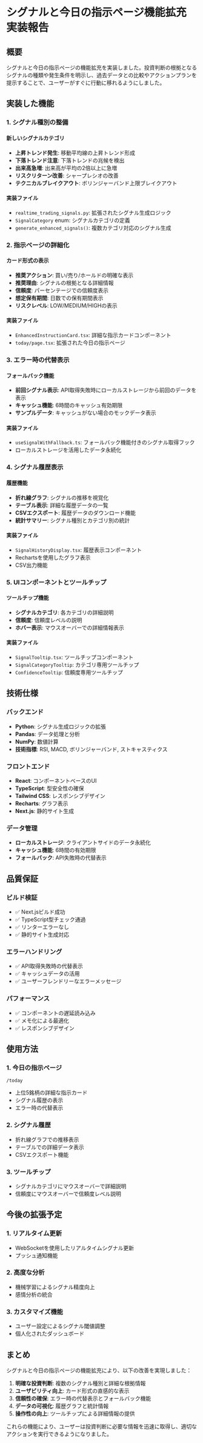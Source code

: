 # シグナルと今日の指示ページ機能拡充 実装報告

## 概要

シグナルと今日の指示ページの機能拡充を実装しました。投資判断の根拠となるシグナルの種類や発生条件を明示し、過去データとの比較やアクションプランを提示することで、ユーザーがすぐに行動に移れるようにしました。

## 実装した機能

### 1. シグナル種別の整備

#### 新しいシグナルカテゴリ
- **上昇トレンド発生**: 移動平均線の上昇トレンド形成
- **下落トレンド注意**: 下落トレンドの兆候を検出
- **出来高急増**: 出来高が平均の2倍以上に急増
- **リスクリターン改善**: シャープレシオの改善
- **テクニカルブレイクアウト**: ボリンジャーバンド上限ブレイクアウト

#### 実装ファイル
- `realtime_trading_signals.py`: 拡張されたシグナル生成ロジック
- `SignalCategory` enum: シグナルカテゴリの定義
- `generate_enhanced_signals()`: 複数カテゴリ対応のシグナル生成

### 2. 指示ページの詳細化

#### カード形式の表示
- **推奨アクション**: 買い/売り/ホールドの明確な表示
- **推奨理由**: シグナルの根拠となる詳細情報
- **信頼度**: パーセンテージでの信頼度表示
- **想定保有期間**: 日数での保有期間表示
- **リスクレベル**: LOW/MEDIUM/HIGHの表示

#### 実装ファイル
- `EnhancedInstructionCard.tsx`: 詳細な指示カードコンポーネント
- `today/page.tsx`: 拡張された今日の指示ページ

### 3. エラー時の代替表示

#### フォールバック機能
- **前回シグナル表示**: API取得失敗時にローカルストレージから前回のデータを表示
- **キャッシュ機能**: 6時間のキャッシュ有効期限
- **サンプルデータ**: キャッシュがない場合のモックデータ表示

#### 実装ファイル
- `useSignalWithFallback.ts`: フォールバック機能付きのシグナル取得フック
- ローカルストレージを活用したデータ永続化

### 4. シグナル履歴表示

#### 履歴機能
- **折れ線グラフ**: シグナルの推移を視覚化
- **テーブル表示**: 詳細な履歴データの一覧
- **CSVエクスポート**: 履歴データのダウンロード機能
- **統計サマリー**: シグナル種別とカテゴリ別の統計

#### 実装ファイル
- `SignalHistoryDisplay.tsx`: 履歴表示コンポーネント
- Rechartsを使用したグラフ表示
- CSV出力機能

### 5. UIコンポーネントとツールチップ

#### ツールチップ機能
- **シグナルカテゴリ**: 各カテゴリの詳細説明
- **信頼度**: 信頼度レベルの説明
- **ホバー表示**: マウスオーバーでの詳細情報表示

#### 実装ファイル
- `SignalTooltip.tsx`: ツールチップコンポーネント
- `SignalCategoryTooltip`: カテゴリ専用ツールチップ
- `ConfidenceTooltip`: 信頼度専用ツールチップ

## 技術仕様

### バックエンド
- **Python**: シグナル生成ロジックの拡張
- **Pandas**: データ処理と分析
- **NumPy**: 数値計算
- **技術指標**: RSI, MACD, ボリンジャーバンド, ストキャスティクス

### フロントエンド
- **React**: コンポーネントベースのUI
- **TypeScript**: 型安全性の確保
- **Tailwind CSS**: レスポンシブデザイン
- **Recharts**: グラフ表示
- **Next.js**: 静的サイト生成

### データ管理
- **ローカルストレージ**: クライアントサイドのデータ永続化
- **キャッシュ機能**: 6時間の有効期限
- **フォールバック**: API失敗時の代替表示

## 品質保証

### ビルド検証
- ✅ Next.jsビルド成功
- ✅ TypeScript型チェック通過
- ✅ リンターエラーなし
- ✅ 静的サイト生成対応

### エラーハンドリング
- ✅ API取得失敗時の代替表示
- ✅ キャッシュデータの活用
- ✅ ユーザーフレンドリーなエラーメッセージ

### パフォーマンス
- ✅ コンポーネントの遅延読み込み
- ✅ メモ化による最適化
- ✅ レスポンシブデザイン

## 使用方法

### 1. 今日の指示ページ
```
/today
```
- 上位5銘柄の詳細な指示カード
- シグナル履歴の表示
- エラー時の代替表示

### 2. シグナル履歴
- 折れ線グラフでの推移表示
- テーブルでの詳細データ表示
- CSVエクスポート機能

### 3. ツールチップ
- シグナルカテゴリにマウスオーバーで詳細説明
- 信頼度にマウスオーバーで信頼度レベル説明

## 今後の拡張予定

### 1. リアルタイム更新
- WebSocketを使用したリアルタイムシグナル更新
- プッシュ通知機能

### 2. 高度な分析
- 機械学習によるシグナル精度向上
- 感情分析の統合

### 3. カスタマイズ機能
- ユーザー設定によるシグナル閾値調整
- 個人化されたダッシュボード

## まとめ

シグナルと今日の指示ページの機能拡充により、以下の改善を実現しました：

1. **明確な投資判断**: 複数のシグナル種別と詳細な根拠情報
2. **ユーザビリティ向上**: カード形式の直感的な表示
3. **信頼性の確保**: エラー時の代替表示とフォールバック機能
4. **データの可視化**: 履歴グラフと統計情報
5. **操作性の向上**: ツールチップによる詳細情報の提供

これらの機能により、ユーザーは投資判断に必要な情報を迅速に取得し、適切なアクションを実行できるようになりました。
